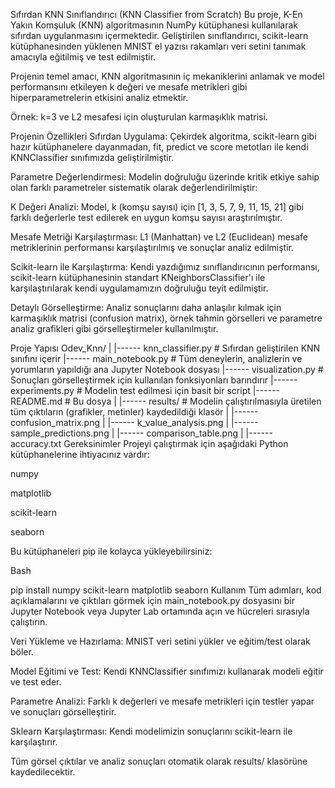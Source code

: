 Sıfırdan KNN Sınıflandırıcı (KNN Classifier from Scratch)
Bu proje, K-En Yakın Komşuluk (KNN) algoritmasının NumPy kütüphanesi kullanılarak sıfırdan uygulanmasını içermektedir. Geliştirilen sınıflandırıcı, scikit-learn kütüphanesinden yüklenen MNIST el yazısı rakamları veri setini tanımak amacıyla eğitilmiş ve test edilmiştir.

Projenin temel amacı, KNN algoritmasının iç mekaniklerini anlamak ve model performansını etkileyen k değeri ve mesafe metrikleri gibi hiperparametrelerin etkisini analiz etmektir.

Örnek: k=3 ve L2 mesafesi için oluşturulan karmaşıklık matrisi.

Projenin Özellikleri
Sıfırdan Uygulama: Çekirdek algoritma, scikit-learn gibi hazır kütüphanelere dayanmadan, fit, predict ve score metotları ile kendi KNNClassifier sınıfımızda geliştirilmiştir.

Parametre Değerlendirmesi: Modelin doğruluğu üzerinde kritik etkiye sahip olan farklı parametreler sistematik olarak değerlendirilmiştir:

K Değeri Analizi: Model, k (komşu sayısı) için [1, 3, 5, 7, 9, 11, 15, 21] gibi farklı değerlerle test edilerek en uygun komşu sayısı araştırılmıştır.

Mesafe Metriği Karşılaştırması: L1 (Manhattan) ve L2 (Euclidean) mesafe metriklerinin performansı karşılaştırılmış ve sonuçlar analiz edilmiştir.

Scikit-learn ile Karşılaştırma: Kendi yazdığımız sınıflandırıcının performansı, scikit-learn kütüphanesinin standart KNeighborsClassifier'ı ile karşılaştırılarak kendi uygulamamızın doğruluğu teyit edilmiştir.

Detaylı Görselleştirme: Analiz sonuçlarını daha anlaşılır kılmak için karmaşıklık matrisi (confusion matrix), örnek tahmin görselleri ve parametre analiz grafikleri gibi görselleştirmeler kullanılmıştır.

Proje Yapısı
Odev_Knn/
|
|------ knn_classifier.py         # Sıfırdan geliştirilen KNN sınıfını içerir
|------ main_notebook.py          # Tüm deneylerin, analizlerin ve yorumların yapıldığı ana Jupyter Notebook dosyası
|------ visualization.py          # Sonuçları görselleştirmek için kullanılan fonksiyonları barındırır
|------ experiments.py            # Modelin test edilmesi için basit bir script
|------ README.md                 # Bu dosya
|
|------ results/                  # Modelin çalıştırılmasıyla üretilen tüm çıktıların (grafikler, metinler) kaydedildiği klasör
|       |------ confusion_matrix.png
|       |------ k_value_analysis.png
|       |------ sample_predictions.png
|       |------ comparison_table.png
|       |------ accuracy.txt
Gereksinimler
Projeyi çalıştırmak için aşağıdaki Python kütüphanelerine ihtiyacınız vardır:

numpy

matplotlib

scikit-learn

seaborn

Bu kütüphaneleri pip ile kolayca yükleyebilirsiniz:

Bash

pip install numpy scikit-learn matplotlib seaborn
Kullanım
Tüm adımları, kod açıklamalarını ve çıktıları görmek için main_notebook.py dosyasını bir Jupyter Notebook veya Jupyter Lab ortamında açın ve hücreleri sırasıyla çalıştırın.

Veri Yükleme ve Hazırlama: MNIST veri setini yükler ve eğitim/test olarak böler.

Model Eğitimi ve Test: Kendi KNNClassifier sınıfımızı kullanarak modeli eğitir ve test eder.

Parametre Analizi: Farklı k değerleri ve mesafe metrikleri için testler yapar ve sonuçları görselleştirir.

Sklearn Karşılaştırması: Kendi modelimizin sonuçlarını scikit-learn ile karşılaştırır.

Tüm görsel çıktılar ve analiz sonuçları otomatik olarak results/ klasörüne kaydedilecektir.
